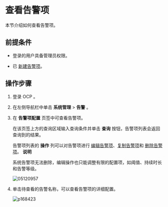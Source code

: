 查看告警项 
==========================

本节介绍如何查看告警项。

前提条件 
-------------------------

* 登录的用户具备管理员权限。

  

* 已 [新建告警项](../9.use-alert-management/2.create-an-alarm-item.md)。

  




操作步骤 
-------------------------

1. 登录 OCP 。

   

2. 在左侧导航栏中单击 **系统管理** \> **告警** 。

   

3. 在 **告警项配置** 页签中可查看告警项。

   在该页签上方的查询区域输入查询条件并单击 **查询** 按钮，告警项列表会返回查询到的结果。

   告警项列表的 **操作** 列可以对告警项进行 [编辑告警项](../9.use-alert-management/5.edit-an-alarm-item.md)、[复制告警项](../9.use-alert-management/4.copy-alerts.md)和 [删除告警项](../9.use-alert-management/6.delete-an-alarm-item.md)。
   **说明**

   

   系统告警项无法删除，编辑操作也只能调整有限的配置项，如阈值、持续时长和告警等级。

   ![05120957](https://help-static-aliyun-doc.aliyuncs.com/assets/img/zh-CN/2547870261/p272712.png)
   

4. 单击待查看的告警名称，可以查看告警项的详细配置。

   ![p168423](https://help-static-aliyun-doc.aliyuncs.com/assets/img/zh-CN/8539060261/p270992.png)
   



